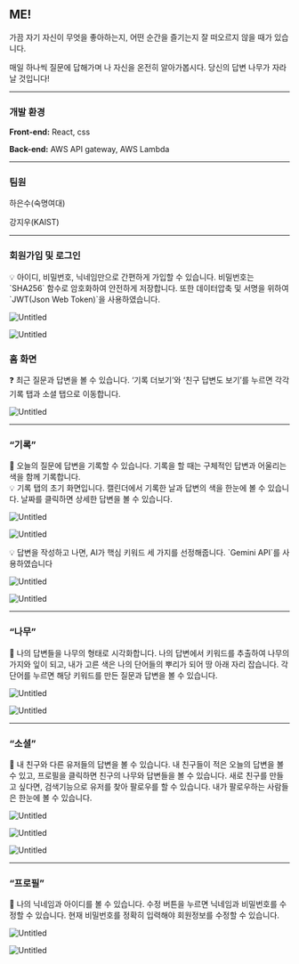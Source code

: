 ## ME!

가끔 자기 자신이 무엇을 좋아하는지, 어떤 순간을 즐기는지 잘 떠오르지 않을 때가 있습니다.

매일 하나씩 질문에 답해가며 나 자신을 온전히 알아가봅시다. 당신의 답변 나무가 자라날 것입니다!

---

### 개발 환경

**Front-end:** React, css

**Back-end:** AWS API gateway, AWS Lambda

---

### 팀원

하은수(숙명여대)

강지우(KAIST)

---

### 회원가입 및 로그인

<aside>
💡 아이디, 비밀번호, 닉네임만으로 간편하게 가입할 수 있습니다. 비밀번호는 `SHA256` 함수로 암호화하여 안전하게 저장합니다. 또한 데이터압축 및 서명을 위하여 `JWT(Json Web Token)`을 사용하였습니다.

</aside>

![Untitled](https://prod-files-secure.s3.us-west-2.amazonaws.com/f6cb388f-3934-47d6-9928-26d2e10eb0fc/b9c68210-97a3-49c1-8cf9-20405efc716d/Untitled.png)

![Untitled](https://prod-files-secure.s3.us-west-2.amazonaws.com/f6cb388f-3934-47d6-9928-26d2e10eb0fc/0cbdc062-083b-42ab-8bd5-fcdab9289ab2/Untitled.png)

### 홈 화면

<aside>
❓ 최근 질문과 답변을 볼 수 있습니다. ‘기록 더보기’와 ‘친구 답변도 보기’를 누르면 각각 기록 탭과 소셜 탭으로 이동합니다.

</aside>

![Untitled](https://prod-files-secure.s3.us-west-2.amazonaws.com/f6cb388f-3934-47d6-9928-26d2e10eb0fc/2c180ae9-fab8-4017-8d73-bf9ae215477c/Untitled.png)

---

### “기록”

<aside>
🎨 오늘의 질문에 답변을 기록할 수 있습니다. 기록을 할 때는 구체적인 답변과 어울리는 색을 함께 기록합니다.

</aside>

<aside>
💡 기록 탭의 초기 화면입니다. 캘린더에서 기록한 날과 답변의 색을 한눈에 볼 수 있습니다. 날짜를 클릭하면 상세한 답변을 볼 수 있습니다.

</aside>

![Untitled](https://prod-files-secure.s3.us-west-2.amazonaws.com/f6cb388f-3934-47d6-9928-26d2e10eb0fc/2f26d7c6-1960-4c46-b2e5-45df2803d71f/Untitled.png)

![Untitled](https://prod-files-secure.s3.us-west-2.amazonaws.com/f6cb388f-3934-47d6-9928-26d2e10eb0fc/1e09360f-759a-467e-90cb-0bbea3b1b9f2/Untitled.png)

<aside>
💡 답변을 작성하고 나면, AI가 핵심 키워드 세 가지를 선정해줍니다. `Gemini API`를 사용하였습니다

</aside>

![Untitled](https://prod-files-secure.s3.us-west-2.amazonaws.com/f6cb388f-3934-47d6-9928-26d2e10eb0fc/3e93093a-0dba-445e-a9bf-50492b0e5ce9/Untitled.png)

![Untitled](https://prod-files-secure.s3.us-west-2.amazonaws.com/f6cb388f-3934-47d6-9928-26d2e10eb0fc/b3a9e960-ac18-4e4a-92bc-f6f47737a3e9/Untitled.png)

---

### “나무”

<aside>
🌳 나의 답변들을 나무의 형태로 시각화합니다. 나의 답변에서 키워드를 추출하여 나무의 가지와 잎이 되고, 내가 고른 색은 나의 단어들의 뿌리가 되어 땅 아래 자리 잡습니다. 각 단어를 누르면 해당 키워드를 만든 질문과 답변을 볼 수 있습니다.

</aside>

![Untitled](https://prod-files-secure.s3.us-west-2.amazonaws.com/f6cb388f-3934-47d6-9928-26d2e10eb0fc/12921599-f30c-4139-a74c-93cb0818580f/Untitled.png)

![Untitled](https://prod-files-secure.s3.us-west-2.amazonaws.com/f6cb388f-3934-47d6-9928-26d2e10eb0fc/65ed7b38-842f-44c9-8259-9ecfb76ca33e/Untitled.png)

---

### “소셜”

<aside>
👥 내 친구와 다른 유저들의 답변을 볼 수 있습니다. 내 친구들이 적은 오늘의 답변을 볼 수 있고, 프로필을 클릭하면 친구의 나무와 답변들을 볼 수 있습니다. 새로 친구를 만들고 싶다면, 검색기능으로 유저를 찾아 팔로우를 할 수 있습니다. 내가 팔로우하는 사람들은 한눈에 볼 수 있습니다.

</aside>

![Untitled](https://prod-files-secure.s3.us-west-2.amazonaws.com/f6cb388f-3934-47d6-9928-26d2e10eb0fc/389cf6bd-1368-4be8-b34b-0fc5aca8df5b/Untitled.png)

![Untitled](https://prod-files-secure.s3.us-west-2.amazonaws.com/f6cb388f-3934-47d6-9928-26d2e10eb0fc/d1388b28-ffc2-4bf7-8d0a-65dd821328b9/Untitled.png)

![Untitled](https://prod-files-secure.s3.us-west-2.amazonaws.com/f6cb388f-3934-47d6-9928-26d2e10eb0fc/58d15b94-adbf-4101-b7e7-da4df22a820e/Untitled.png)

---

### “프로필”

<aside>
📎 나의 닉네임과 아이디를 볼 수 있습니다. 수정 버튼을 누르면 닉네임과 비밀번호를 수정할 수 있습니다. 현재 비밀번호를 정확히 입력해야 회원정보를 수정할 수 있습니다.

</aside>

![Untitled](https://prod-files-secure.s3.us-west-2.amazonaws.com/f6cb388f-3934-47d6-9928-26d2e10eb0fc/94bce3d6-6c03-4a2c-952f-65094f3b97cd/Untitled.png)

![Untitled](https://prod-files-secure.s3.us-west-2.amazonaws.com/f6cb388f-3934-47d6-9928-26d2e10eb0fc/1dded21f-7c63-427c-9db3-f99b28b13421/Untitled.png)
